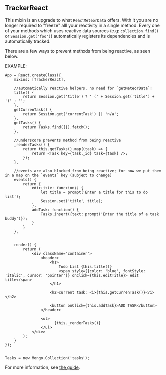 ## TrackerReact

This mixin is an upgrade to what `ReactMeteorData` offers. With it you are no longer required to "freeze" alll your reactivity in a single method. Every one of your methods which uses reactive data sources (e.g: `collection.find()` or `Session.get('foo')`) automatically registers its dependencies and is automatically tracked.

There are a few ways to prevent methods from being reactive, as seen below.

EXAMPLE:

```
App = React.createClass({
    mixins: [TrackerReact],

    //automatically reactive helpers, no need for `getMeteorData`!
    title() {
        return Session.get('title') ? ' (' + Session.get('title') + ')' : '';
    },
    getCurrenTask() {
        return Session.get('currentTask') || 'n/a';
    },
    getTasks() {
        return Tasks.find({}).fetch();
    },

    //underscore prevents method from being reactive
	_renderTasks() {
		return this.getTasks().map((task) => {
			return <Task key={task._id} task={task} />;
		});
	},

    //events are also blocked from being reactive; for now we put them in a map on the `events` key (subject to change)
    events() {
        return {
            editTitle: function() {
                let title = prompt('Enter a title for this to do list');
                Session.set('title', title);
            },
            addTask: function() {
                Tasks.insert({text: prompt('Enter the title of a task buddy')});
            }
        }
    },

	
	render() {
		return (
			<div className="container">
				<header>
					<h1>
						Todo List {this.title()}
						<span style={{color: 'blue', fontStyle: 'italic', cursor: 'pointer'}} onClick={this.editTitle}> edit title</span>
					</h1> 

					<h2>current task: <i>{this.getCurrenTask()}</i></h2>

					<button onClick={this.addTask}>ADD TASK</button>
				</header>

				<ul>
				  	  {this._renderTasks()}
				</ul>
			</div>
		);
	}
});


Tasks = new Mongo.Collection('tasks');
```

For more information, see [the guide](http://react-in-meteor.readthedocs.org/en/latest/meteor-data/).